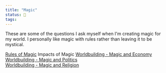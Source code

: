 ```yaml
---
title: "Magic"
status: 🌲
tags:
---
```


These are some of the questions I ask myself when I'm creating magic for my world. I personally like magic with rules rather than leaving it to be mystical.

[Rules of Magic](worldbuilding/Worldbuilding%20-%20Magic%20-%20Rules.md)
Impacts of Magic
	[Worldbuilding - Magic and Economy](worldbuilding/Worldbuilding%20-%20Magic%20and%20Economy.md)
	[Worldbuilding - Magic and Politics](worldbuilding/Worldbuilding%20-%20Magic%20and%20Politics.md)	
	[Worldbuilding - Magic and Religion](worldbuilding/Worldbuilding%20-%20Magic%20and%20Religion.md)